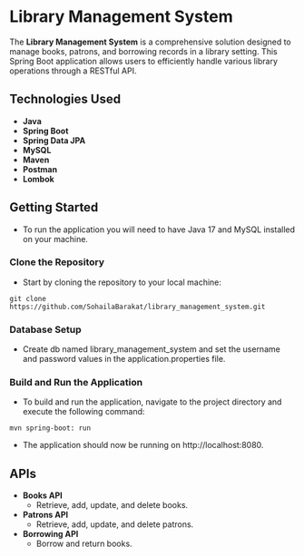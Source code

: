 # Library Management System
The **Library Management System** is a comprehensive solution designed to manage books, patrons, and borrowing records in a library setting. This Spring Boot application allows users to efficiently handle various library operations through a RESTful API.



## Technologies Used
- **Java** 
- **Spring Boot** 
- **Spring Data JPA** 
- **MySQL** 
- **Maven** 
- **Postman** 
- **Lombok** 


## Getting Started
- To run the application you will need to have Java 17 and MySQL installed on your machine.

### Clone the Repository
- Start by cloning the repository to your local machine:

```
git clone https://github.com/SohailaBarakat/library_management_system.git
```

### Database Setup
- Create db named library_management_system and set the username and password values in the application.properties file.

### Build and Run the Application
- To build and run the application, navigate to the project directory and execute the following command:

```
mvn spring-boot: run
```

- The application should now be running on http://localhost:8080.


## APIs 
- **Books API**
  - Retrieve, add, update, and delete books.
- **Patrons API**
  - Retrieve, add, update, and delete patrons.
- **Borrowing API**
  - Borrow and return books.




